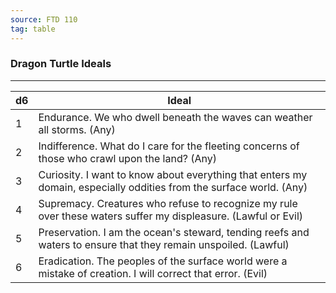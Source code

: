 ```yaml
---
source: FTD 110
tag: table
---
```


### Dragon Turtle Ideals
---
|d6|Ideal|
|----|------------|
|1|Endurance. We who dwell beneath the waves can weather all storms. (Any)|
|2|Indifference. What do I care for the fleeting concerns of those who crawl upon the land? (Any)|
|3|Curiosity. I want to know about everything that enters my domain, especially oddities from the surface world. (Any)|
|4|Supremacy. Creatures who refuse to recognize my rule over these waters suffer my displeasure. (Lawful or Evil)|
|5|Preservation. I am the ocean's steward, tending reefs and waters to ensure that they remain unspoiled. (Lawful)|
|6|Eradication. The peoples of the surface world were a mistake of creation. I will correct that error. (Evil)|
